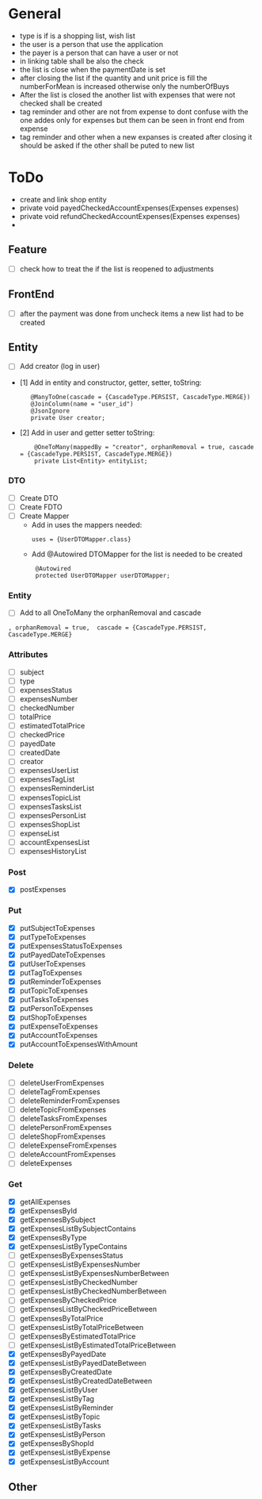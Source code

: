 # General

- type is if is a shopping list, wish list
- the user is a person that use the application
- the payer is a person that can have a user or not
- in linking table shall be also the check
- the list is close when the paymentDate is set
- after closing the list if the quantity and unit price is fill the numberForMean is increased otherwise only the
  numberOfBuys
- After the list is closed the another list with expenses that were not checked shall be created
- tag reminder and other are not from expense to dont confuse with the one addes only for expenses but them can be seen
  in front end from expense
- tag reminder and other when a new expanses is created after closing it should be asked if the other shall be puted to
  new list

# ToDo

- create and link shop entity
- private void payedCheckedAccountExpenses(Expenses expenses)
- private void refundCheckedAccountExpenses(Expenses expenses)
-

## Feature

- [ ] check how to treat the if the list is reopened to adjustments

## FrontEnd

- [ ] after the payment was done from uncheck items a new list had to be created

## Entity

- [ ] Add creator (log in user)
- [1] Add in entity and constructor, getter, setter, toString:
   ```
      @ManyToOne(cascade = {CascadeType.PERSIST, CascadeType.MERGE})
      @JoinColumn(name = "user_id")
      @JsonIgnore
      private User creator;
  ```
- [2] Add in user and getter setter toString:
  ```
      @OneToMany(mappedBy = "creator", orphanRemoval = true, cascade = {CascadeType.PERSIST, CascadeType.MERGE})
      private List<Entity> entityList;
  ```

### DTO

- [ ] Create DTO
- [ ] Create FDTO
- [ ] Create Mapper
    - Add in uses the mappers needed:
      ```
      uses = {UserDTOMapper.class}
      ```
    - Add @Autowired DTOMapper for the list is needed to be created
      ```
       @Autowired
       protected UserDTOMapper userDTOMapper;
      ```

### Entity

- [ ] Add to all OneToMany the orphanRemoval and cascade

```
, orphanRemoval = true,  cascade = {CascadeType.PERSIST, CascadeType.MERGE}
```

### Attributes

- [ ] subject
- [ ] type
- [ ] expensesStatus
- [ ] expensesNumber
- [ ] checkedNumber
- [ ] totalPrice
- [ ] estimatedTotalPrice
- [ ] checkedPrice
- [ ] payedDate
- [ ] createdDate
- [ ] creator
- [ ] expensesUserList
- [ ] expensesTagList
- [ ] expensesReminderList
- [ ] expensesTopicList
- [ ] expensesTasksList
- [ ] expensesPersonList
- [ ] expensesShopList
- [ ] expenseList
- [ ] accountExpensesList
- [ ] expensesHistoryList

### Post

- [x] postExpenses

### Put

- [x] putSubjectToExpenses
- [x] putTypeToExpenses
- [x] putExpensesStatusToExpenses
- [x] putPayedDateToExpenses
- [x] putUserToExpenses
- [x] putTagToExpenses
- [x] putReminderToExpenses
- [x] putTopicToExpenses
- [x] putTasksToExpenses
- [x] putPersonToExpenses
- [x] putShopToExpenses
- [x] putExpenseToExpenses
- [x] putAccountToExpenses
- [x] putAccountToExpensesWithAmount

### Delete

- [ ] deleteUserFromExpenses
- [ ] deleteTagFromExpenses
- [ ] deleteReminderFromExpenses
- [ ] deleteTopicFromExpenses
- [ ] deleteTasksFromExpenses
- [ ] deletePersonFromExpenses
- [ ] deleteShopFromExpenses
- [ ] deleteExpenseFromExpenses
- [ ] deleteAccountFromExpenses
- [ ] deleteExpenses

### Get

- [x] getAllExpenses
- [x] getExpensesById
- [x] getExpensesBySubject
- [x] getExpensesListBySubjectContains
- [x] getExpensesByType
- [x] getExpensesListByTypeContains
- [ ] getExpensesByExpensesStatus
- [ ] getExpensesListByExpensesNumber
- [ ] getExpensesListByExpensesNumberBetween
- [ ] getExpensesListByCheckedNumber
- [ ] getExpensesListByCheckedNumberBetween
- [ ] getExpensesByCheckedPrice
- [ ] getExpensesListByCheckedPriceBetween
- [ ] getExpensesByTotalPrice
- [ ] getExpensesListByTotalPriceBetween
- [ ] getExpensesByEstimatedTotalPrice
- [ ] getExpensesListByEstimatedTotalPriceBetween
- [x] getExpensesByPayedDate
- [x] getExpensesListByPayedDateBetween
- [x] getExpensesByCreatedDate
- [x] getExpensesListByCreatedDateBetween
- [x] getExpensesListByUser
- [x] getExpensesListByTag
- [x] getExpensesListByReminder
- [x] getExpensesListByTopic
- [x] getExpensesListByTasks
- [x] getExpensesListByPerson
- [x] getExpensesByShopId
- [x] getExpensesListByExpense
- [x] getExpensesListByAccount

## Other
